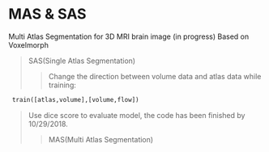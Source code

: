 # MAS & SAS
Multi Atlas Segmentation for 3D MRI brain image (in progress)
Based on Voxelmorph 

> SAS(Single Atlas Segmentation)
>> Change the direction between volume data and atlas data while training: 
```python 
 train([atlas,volume],[volume,flow])
```
> Use dice score to evaluate model, the code has been finished by 10/29/2018.
>> MAS(Multi Atlas Segmentation)
